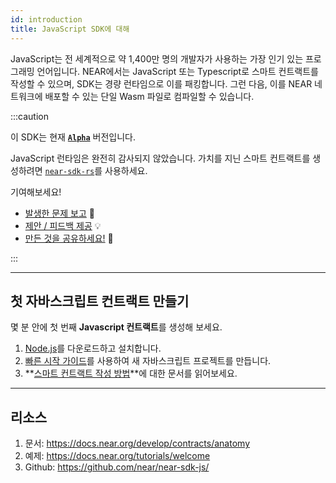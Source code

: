 ```yaml
---
id: introduction
title: JavaScript SDK에 대해
---
```


JavaScript는 전 세계적으로 약 1,400만 명의 개발자가 사용하는 가장 인기 있는 프로그래밍 언어입니다. NEAR에서는 JavaScript 또는 Typescript로 스마트 컨트랙트를 작성할 수 있으며, SDK는 경량 런타임으로 이를 패킹합니다. 그런 다음, 이를 NEAR 네트워크에 배포할 수 있는 단일 Wasm 파일로 컴파일할 수 있습니다.

:::caution

이 SDK는 현재 **[`Alpha`](https://github.com/near/near-sdk-js/releases/)** 버전입니다.

JavaScript 런타임은 완전히 감사되지 않았습니다. 가치를 지닌 스마트 컨트랙트를 생성하려면 [`near-sdk-rs`](https://github.com/near/near-sdk-rs)를 사용하세요.

기여해보세요!
- [발생한 문제 보고](https://github.com/near/near-sdk-js/issues) 🐞
- [제안 / 피드백 제공](https://github.com/near/near-sdk-js/discussions) 💡
- [만든 것을 공유하세요!](https://github.com/near/near-sdk-js/discussions/categories/show-and-tell) 💪

:::

---

## 첫 자바스크립트 컨트랙트 만들기
몇 분 안에 첫 번째 **Javascript 컨트랙트**를 생성해 보세요.
1. [Node.js](https://nodejs.org/en/download/)를 다운로드하고 설치합니다.
2. [빠른 시작 가이드](../../2.develop/quickstart.md)를 사용하여 새 자바스크립트 프로젝트를 만듭니다.
3. **[스마트 컨트랙트 작성 방법](../../2.develop/contracts/anatomy.md)**에 대한 문서를 읽어보세요.

---

## 리소스
1. 문서: https://docs.near.org/develop/contracts/anatomy
2. 예제: https://docs.near.org/tutorials/welcome
3. Github: https://github.com/near/near-sdk-js/